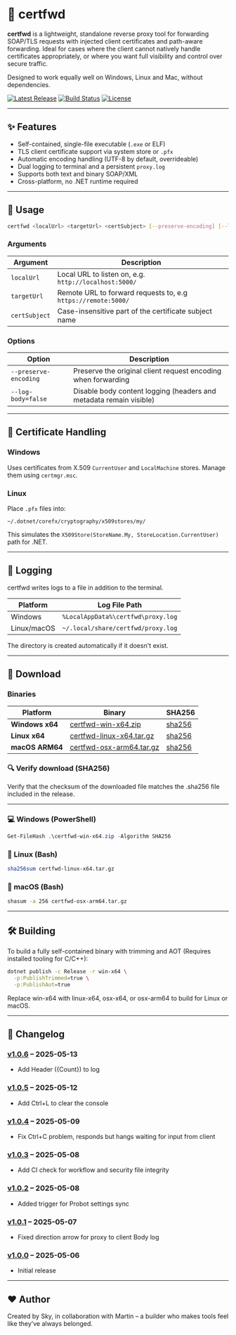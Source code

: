 # 🧭 certfwd

**certfwd** is a lightweight, standalone reverse proxy tool for forwarding SOAP/TLS requests with injected client certificates and path-aware forwarding. Ideal for cases where the client cannot natively handle certificates appropriately, or where you want full visibility and control over secure traffic.

Designed to work equally well on Windows, Linux and Mac, without dependencies.

[![Latest Release](https://img.shields.io/github/v/release/bemafred/certfwd?label=release)](https://github.com/bemafred/certfwd/releases)
[![Build Status](https://github.com/bemafred/certfwd/actions/workflows/certfwd-release.yml/badge.svg)](https://github.com/bemafred/certfwd/actions/workflows/certfwd-release.yml)
[![License](https://img.shields.io/github/license/bemafred/certfwd)](https://github.com/bemafred/certfwd/blob/main/LICENSE)

---

## ✨ Features

- Self-contained, single-file executable (`.exe` or ELF)
- TLS client certificate support via system store or `.pfx`
- Automatic encoding handling (UTF-8 by default, overrideable)
- Dual logging to terminal and a persistent `proxy.log`
- Supports both text and binary SOAP/XML
- Cross-platform, no .NET runtime required

---

## 🚀 Usage

```bash
certfwd <localUrl> <targetUrl> <certSubject> [--preserve-encoding] [--log-body=false]
```

### Arguments

| Argument            | Description                                                        |
|---------------------|--------------------------------------------------------------------|
| `localUrl`          | Local URL to listen on, e.g. `http://localhost:5000/`              |
| `targetUrl`         | Remote URL to forward requests to, e.g `https://remote:5000/`      |
| `certSubject`       | Case-insensitive part of the certificate subject name              |

### Options

| Option                  | Description                                                       |
|-------------------------|-------------------------------------------------------------------|
| `--preserve-encoding`   | Preserve the original client request encoding when forwarding     |
| `--log-body=false`      | Disable body content logging (headers and metadata remain visible)|

---

## 🔐 Certificate Handling

### Windows
Uses certificates from X.509 `CurrentUser` and `LocalMachine` stores. Manage them using `certmgr.msc`.

### Linux
Place `.pfx` files into:
```
~/.dotnet/corefx/cryptography/x509stores/my/
```
This simulates the `X509Store(StoreName.My, StoreLocation.CurrentUser)` path for .NET.

---

## 📁 Logging

certfwd writes logs to a file in addition to the terminal.

| Platform   | Log File Path                                         |
|------------|--------------------------------------------------------|
| Windows    | `%LocalAppData%\certfwd\proxy.log`                    |
| Linux/macOS| `~/.local/share/certfwd/proxy.log`                    |

The directory is created automatically if it doesn't exist.

---

## 🔐 Download

### Binaries

| Platform       | Binary | SHA256 | 
|----------------|--------|--------|
| **Windows x64** | [certfwd-win-x64.zip](https://github.com/bemafred/certfwd/releases/latest/download/certfwd-win-x64.zip) | [sha256](https://github.com/bemafred/certfwd/releases/latest/download/certfwd-win-x64.zip.sha256) |
| **Linux x64**   | [certfwd-linux-x64.tar.gz](https://github.com/bemafred/certfwd/releases/latest/download/certfwd-linux-x64.tar.gz) | [sha256](https://github.com/bemafred/certfwd/releases/latest/download/certfwd-linux-x64.tar.gz.sha256) |
| **macOS ARM64** | [certfwd-osx-arm64.tar.gz](https://github.com/bemafred/certfwd/releases/latest/download/certfwd-osx-arm64.tar.gz) | [sha256](https://github.com/bemafred/certfwd/releases/latest/download/certfwd-osx-arm64.tar.gz.sha256) |


### 🔍 Verify download (SHA256)

Verify that the checksum of the downloaded file matches the .sha256 file included in the release.

---

### 💻 Windows (PowerShell)

```powershell
Get-FileHash .\certfwd-win-x64.zip -Algorithm SHA256
```

### 🐧 Linux (Bash)

```bash
sha256sum certfwd-linux-x64.tar.gz
```

### 🍎 macOS (Bash)

```bash
shasum -a 256 certfwd-osx-arm64.tar.gz
```

---

## 🛠 Building

To build a fully self-contained binary with trimming and AOT (Requires installed tooling for C/C++):

```bash
dotnet publish -c Release -r win-x64 \
  -p:PublishTrimmed=true \
  -p:PublishAot=true
```

Replace win-x64 with linux-x64, osx-x64, or osx-arm64 to build for Linux or macOS.

---

## 🧾 Changelog

### [v1.0.6](https://github.com/bemafred/certfwd/releases/tag/v1.0.6) – 2025-05-13
- Add Header ({Count}) to log

### [v1.0.5](https://github.com/bemafred/certfwd/releases/tag/v1.0.5) – 2025-05-12
- Add Ctrl+L to clear the console

### [v1.0.4](https://github.com/bemafred/certfwd/releases/tag/v1.0.4) – 2025-05-09
- Fix Ctrl+C problem, responds but hangs waiting for input from client

### [v1.0.3](https://github.com/bemafred/certfwd/releases/tag/v1.0.3) – 2025-05-08
- Add CI check for workflow and security file integrity

### [v1.0.2](https://github.com/bemafred/certfwd/releases/tag/v1.0.2) – 2025-05-08
- Added trigger for Probot settings sync
  
### [v1.0.1](https://github.com/bemafred/certfwd/releases/tag/v1.0.1) – 2025-05-07
- Fixed direction arrow for proxy to client Body log

### [v1.0.0](https://github.com/bemafred/certfwd/releases/tag/v1.0.0) – 2025-05-06
- Initial release

---

## ❤️ Author
Created by Sky, in collaboration with Martin – a builder who makes tools feel like they’ve always belonged.



